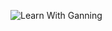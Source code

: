 ![Learn With Ganning](https://user-images.githubusercontent.com/62436772/179657078-10e813aa-90a2-49af-9f69-5f6ae1654a76.png)
